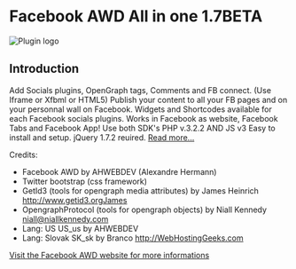 Facebook AWD All in one 1.7BETA
==============

![Plugin logo][logo]

Introduction
--------------
Add Socials plugins, OpenGraph tags, Comments and FB connect. (Use Iframe or Xfbml or HTML5)
Publish your content to all your FB pages and on your personnal wall on Facebook.
Widgets and Shortcodes available for each Facebook socials plugins.
Works in Facebook as website, Facebook Tabs and Facebook App!
Use both SDK's PHP v.3.2.2 AND JS v3
Easy to install and setup.
jQuery 1.7.2 reuired.
[Read more...](http://facebook-awd.ahwebdev.fr/features/ "Features of Facebook AWD")

Credits:

- Facebook AWD by AHWEBDEV (Alexandre Hermann)
- Twitter bootstrap (css framework)
- GetId3 (tools for opengraph media attributes) by James Heinrich http://www.getid3.orgJames
- OpengraphProtocol (tools for opengraph objects) by Niall Kennedy <niall@niallkennedy.com>
- Lang: US US_us by AHWEBDEV
- Lang: Slovak SK_sk by Branco http://WebHostingGeeks.com

[Visit the Facebook AWD website for more informations](http://facebook-awd.ahwebdev.fr "Facebook AWD all in one")

[logo]: http://www.ahwebdev.fr/wp-content/uploads/2011/06/facebook_awd_all_in_one_556x180.png "Facebook AWD Logo"